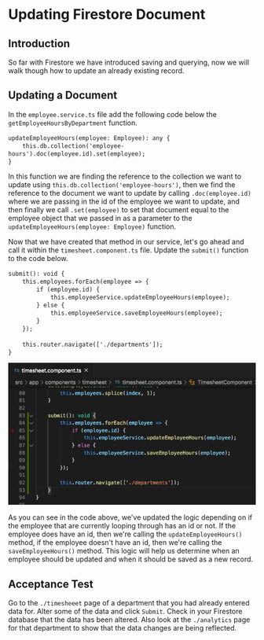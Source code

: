 # Updating Firestore Document

## Introduction

So far with Firestore we have introduced saving and querying, now we will walk though how to update an already existing record.


## Updating a Document

In the `employee.service.ts` file add the following code below the `getEmployeeHoursByDepartment` function.

```
updateEmployeeHours(employee: Employee): any {
    this.db.collection('employee-hours').doc(employee.id).set(employee);
}
```

In this function we are finding the reference to the collection we want to update using `this.db.collection('employee-hours')`, then we find the reference to the document we want to update by calling `.doc(employee.id)` where we are passing in the id of the employee we want to update, and then finally we call `.set(employee)` to set that document equal to the employee object that we passed in as a parameter to the `updateEmployeeHours(employee: Employee)` function.

Now that we have created that method in our service, let's go ahead and call it within the `timesheet.component.ts` file. Update the `submit()` function to the code below.

```
submit(): void {
    this.employees.forEach(employee => {
        if (employee.id) {
            this.employeeService.updateEmployeeHours(employee);
        } else {
            this.employeeService.saveEmployeeHours(employee);
        }
    });

    this.router.navigate(['./departments']);
}
```

![](img/submit_update.png)


As you can see in the code above, we've  updated the logic depending on if the employee that are currently looping through has an id or not. If the employee does have an id, then we're calling the `updateEmployeeHours()` method, if the employee doesn't have an id, then we're calling the `saveEmployeeHours()` method. This logic will help us determine when an employee should be updated and when it should be saved as a new record.


## Acceptance Test

Go to the `./timesheeet` page of a department that you had already entered data for. Alter some of the data and click `Submit`. Check in your Firestore database that the data has been altered. Also look at the `./analytics` page for that department to show that the data changes are being reflected.